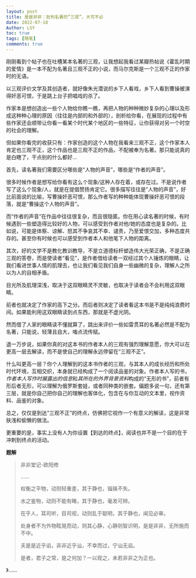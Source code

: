 ```yaml
---
layout: post
title: 是是非非：批判名著的“三观”，大可不必
date: 2022-07-18
Author: LSY
toc: true
tags: [随笔]
comments: true
--- 
```


刚刚看到个帖子也在吐槽某本名著的三观，让我想起我看过某瓣热帖说《霍乱时期的爱情》是一本不配为名著且三观不正的小说，而马尔克斯是一个三观不正的作家时的无语。

以三观评价文学及其创造者，就好像朱光潜说的乡下人看戏，乡下人看到曹操被演得奸恶可恨，于是跳上台子把唱戏的杀了。

作家本是想创造出一些个人物给你瞧一瞧，再把人物的种种微妙复杂的心理以及形成这种种心理的原因（往往是内部的和外部的），剖析给你看，在展现的过程中有些作家还会顺带让你看一看某个时代某个地区的一些特征，让你获得对另一个时空的社会的理解。

但如果你看完的收获只有：作家创造的这个人物在我看来三观不正，这个作家本人肯定也三观不正，这个作品也是三观不正的作品，不配被奉为名著。那只能说真的是白瞎了，干点别的什么都好…

首先，读名著我们需要区分哪些是“人物的声音”，哪些是“作者的声音”。

很多时候作者是想写给你看有这么个现象/这种人存在着，或存在过。不是说作者写了这么个现象/人，就是在提倡赞扬肯定它。很多描写往往是“人物的声音”，好比前面说的比喻，写曹操奸恶可恨，那么作者写的种种能体现曹操奸恶可恨的段落，就是“曹操这个人物的声音”。

而“作者的声音”在作品中往往很复杂，而且很隐匿。你在用心读名著的时候，有时候遇到一些塑造得比较好的人物，可以感受到作者对他/她的态度也是复杂的。比如说，可能是体察、谅解、怒其不争哀其不幸、谴责，乃至爱恨交加，多种态度共存的。甚至你有时候也可以感受到作者本人和他笔下人物的距离。

其次，好的文学不是教化教训教导，不是立道德标杆塑造伟大光荣正确，不是正确三观的答卷，而是使读者“看见”，是作者借给读者一双经过其个人锤炼的眼睛，让我们看进世事人情的肌理去，也让我们看见我们自身一些幽微的复杂，理解人之所以为人的自相矛盾。

目光所及肌理深浅，取决于这双眼睛灵不灵敏，也取决于读者会不会利用这双眼睛。

前者也就决定了作家的高下之分。而后者则决定了读者看这本书是不是纯纯浪费时间。如果能利用这双眼睛读到点东西，那就是不虚光阴。

然而借了人家的眼睛读不懂就算了，跳出来评价一些如雷贯耳的名著必然是不配为名著，只能说，轻薄且自大，嗤点流传赋。

退一万步说，如果你真的对这本书的作者本人的三观有强烈理解意愿，你大可以在更高一层去解读，而不是使自己的理解永远停留在“三观不正”。

什么叫更高一层？你个人理解到的这本书作者的三观，与其本人的成长经历和所处时代环境，互相交织，本身就已经构成了一个阅读品鉴的对象。作者本人写的书，*作者本人写作时展露出的信息*和*其所在的外界背景资料*构成的“无形的书”，前者有形后者无形，可以理解为俄罗斯套娃，或者同种类的嵌套。偏题多说一句，还有第三层，就是你自己把你自己的理解也客体化，包含在与你互动的文本里，视作资料、品鉴的对象。

总之，仅仅是到达“三观不正”的终点，仿佛把它视作一个有意义的解读，这是非常肤浅和偷懒的做法。

更重要的是，事实上没有人为你设置【到达的终点】，阅读也并不是一个目的在于冲刺到终点的活动。

**题解**
>非非堂记-欧阳修
>
>……
>
>权衡之平物，动则轻重差，其于静也，锱铢不失。
>
>水之鉴物，动则不能有睹，其于静也，毫发可辨。
>
>在乎人，耳司听，目司视，动则乱于聪明，其于静也，闻见必审。
>
>处身者不为外物眩晃而动，则其心静，心静则智识明，是是非非，无所施而不中。
>
>夫是是近乎谄，非非近乎讪，不幸而过，宁讪无谄。
>
>是者，君子之常，是之何加？一以观之，未若非非之为正也。
>
》……
